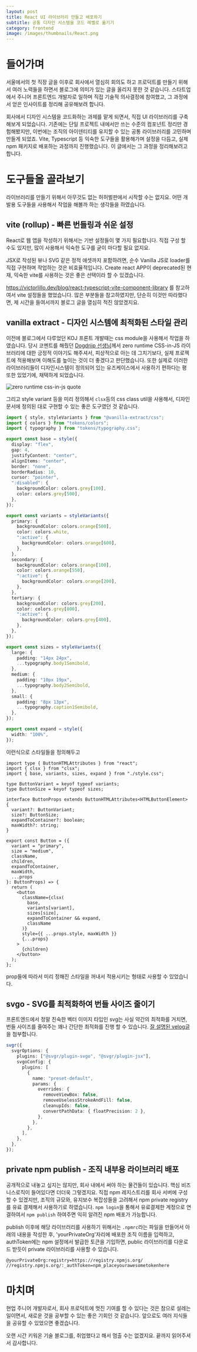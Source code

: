 ```yaml
---
layout: post
title: React UI 라이브러리 만들고 배포하기
subtitle: 공통 디자인 시스템을 코드 레벨로 옮기기
category: frontend
image: /images/thumbnails/React.png
---
```


# 들어가며

서울에서의 첫 직장 글을 이후로 회사에서 열심히 회의도 하고 프로덕트를 만들기 위해서 여러 노력들을 하면서 블로그에 의미가 있는 글을 올리지 못한 것 같습니다. 스타트업에서 주니어 프론트엔드 개발자로 일하며 직접 기술적 의사결정에 참여했고, 그 과정에서 얻은 인사이트를 정리해 공유해보려 합니다.

회사에서 디자인 시스템을 코드화하는 과제를 맡게 되면서, 직접 UI 라이브러리를 구축해보게 되었습니다. 기존에는 단일 프로젝트 내에서만 쓰는 수준의 컴포넌트 정리만 경험해봤지만, 이번에는 조직의 아이덴티티를 유지할 수 있는 공통 라이브러리를 고민하며 만들게 되었죠. Vite, Typescript 등 익숙한 도구들을 활용해가며 설정을 다듬고, 실제 npm 패키지로 배포하는 과정까지 진행했습니다. 이 글에서는 그 과정을 정리해보려고 합니다.

# 도구들을 골라보기

라이브러리를 만들기 위해서 아무것도 없는 허허벌판에서 시작할 수는 없지요. 어떤 개발용 도구들을 사용해서 작업을 해볼까 하는 생각들을 하였습니다.

## vite (rollup) - 빠른 번들링과 쉬운 설정

React로 웹 앱을 작성하기 위해서는 기반 설정들이 몇 가지 필요합니다. 직접 구성 할 수도 있지만, 많이 사용해서 익숙한 도구를 굳이 마다할 필요 없지요.

JSX로 작성된 뷰나 SVG 같은 정적 애셋까지 포함하려면, 순수 Vanilla JS로 loader를 직접 구현하며 작업하는 것은 비효율적입니다.
Create react APP이 deprecated된 현재, 익숙한 vite를 사용하는 것은 좋은 선택이라 할 수 있겠습니다.

<https://victorlillo.dev/blog/react-typescript-vite-component-library> 를 참고하여서 vite 설정들을 했었습니다. 많은 부분들을 참고하였지만, 단순히 이것만 따라했다면, 제 시간을 들여서까지 블로그 글을 열심히 적진 않았겠지요.

## vanilla extract - 디자인 시스템에 최적화된 스타일 관리

이전에 블로그에서 다루었던 KOJ 프론트 개발때는 css module을 사용해서 작업을 하였습니다. 당시 코멘트를 해줬던 [Dogdriip 선생님](https://github.com/Dogdriip)께서 zero runtime CSS-in-JS 라이브러리에 대한 긍정적 이야기도 해주셔서, 피상적으로 아는 데 그치기보다, 실제 프로젝트에 적용해보며 이해도를 높이는 것이 더 좋겠다고 판단했습니다. 또한 실제로 이러한 라이브러리들이 디자인시스템이 정의되어 있는 유즈케이스에서 사용하기 편하다는 평 또한 있었기에, 채택하게 되었습니다.

![zero runtime css-in-js quote](/images/frontend/dogdriip%20css%20module%20comment.png)

그리고 style variant 등을 미리 정의해서 `clsx`등의 css class util을 사용해서, 디자인 문서에 정의된 대로 구현할 수 있는 좋은 도구였던 것 같습니다.

```ts
import { style, styleVariants } from "@vanilla-extract/css";
import { colors } from "tokens/colors";
import { typography } from "tokens/typography.css";

export const base = style({
  display: "flex",
  gap: 4,
  justifyContent: "center",
  alignItems: "center",
  border: "none",
  borderRadius: 10,
  cursor: "pointer",
  ":disabled": {
    backgroundColor: colors.grey[100],
    color: colors.grey[500],
  },
});

export const variants = styleVariants({
  primary: {
    backgroundColor: colors.orange[500],
    color: colors.white,
    ":active": {
      backgroundColor: colors.orange[600],
    },
  },
  secondary: {
    backgroundColor: colors.orange[100],
    color: colors.orange[550],
    ":active": {
      backgroundColor: colors.orange[200],
    },
  },
  tertiary: {
    backgroundColor: colors.grey[200],
    color: colors.grey[800],
    ":active": {
      backgroundColor: colors.grey[400],
    },
  },
});

export const sizes = styleVariants({
  large: {
    padding: "14px 24px",
    ...typography.body1Semibold,
  },
  medium: {
    padding: "10px 19px",
    ...typography.body2Semibold,
  },
  small: {
    padding: "8px 13px",
    ...typography.caption1Semibold,
  },
});

export const expand = style({
  width: "100%",
});
```

이런식으로 스타일들을 정의해두고

```tsx
import type { ButtonHTMLAttributes } from "react";
import { clsx } from "clsx";
import { base, variants, sizes, expand } from "./style.css";

type ButtonVariant = keyof typeof variants;
type ButtonSize = keyof typeof sizes;

interface ButtonProps extends ButtonHTMLAttributes<HTMLButtonElement> {
  variant?: ButtonVariant;
  size?: ButtonSize;
  expandToContainer?: boolean;
  maxWidth?: string;
}

export const Button = ({
  variant = "primary",
  size = "medium",
  className,
  children,
  expandToContainer,
  maxWidth,
  ...props
}: ButtonProps) => {
  return (
    <button
      className={clsx(
        base,
        variants[variant],
        sizes[size],
        expandToContainer && expand,
        className
      )}
      style={{ ...props.style, maxWidth }}
      {...props}
    >
      {children}
    </button>
  );
};
```

prop들에 따라서 미리 정해진 스타일을 꺼내서 적용시키는 형태로 사용할 수 있었습니다.

## svgo - SVG를 최적화하여 번들 사이즈 줄이기

프론트엔드에서 정말 친숙한 벡터 이미지 타입인 svg는 사실 약간의 최적화를 거치면, 번들 사이즈를 줄여주는 꽤나 간단한 최적화를 진행 할 수 있습니다. [잘 설명된 velog글](https://velog.io/@sumi-0011/svgo-sprite)을 첨부합니다.

```ts
svgr({
  svgrOptions: {
    plugins: ["@svgr/plugin-svgo", "@svgr/plugin-jsx"],
    svgoConfig: {
      plugins: [
        {
          name: "preset-default",
          params: {
            overrides: {
              removeViewBox: false,
              removeUselessStrokeAndFill: false,
              cleanupIds: false,
              convertPathData: { floatPrecision: 2 },
            },
          },
        },
      ],
    },
  },
});
```

## private npm publish - 조직 내부용 라이브러리 배포

공개적으로 내놓고 싶지는 않지만, 회사 내에서 써야 하는 물건들이 있습니다. 핵심 비즈니스로직이 들어있다면 더더욱 그렇겠지요. 직접 npm 레지스트리를 회사 서버에 구성할 수 있겠지만, 조직의 규모와, 유지보수 복잡성들을 고려해서 npm private registry를 유료 결제해서 사용하기로 하였습니다. `npm login`을 통해서 유료결제한 계정으로 연결하여서 `npm publish` 하여주면 익히 알려진 npm 배포가 가능합니다.

publish 이후에 해당 라이브러리를 사용하기 위해서는 `.npmrc`라는 파일을 만들어서 아래의 내용을 작성한 후, 'yourPrivateOrg'자리에 배포한 조직 이름을 입력하고, authToken에는 npm 설정에서 발급한 토큰을 기입하면, public 라이브러리를 다운로드 받듯이 private 라이브러리를 사용할 수 있습니다.

```text
@yourPrivateOrg:registry=https://registry.npmjs.org/
//registry.npmjs.org/:_authToken=npm_placeyourawesometokenhere
```

# 마치며

현업 주니어 개발자로서, 회사 프로덕트에 멋진 기여를 할 수 있다는 것은 참으로 설레는 일이면서, 새로운 것을 공부할 수 있는 좋은 기회인 것 같습니다. 앞으로도 여러 지식들을 공유할 수 있었으면 좋겠습니다.

오랜 시간 키워온 기술 블로그를, 취업했다고 해서 멈출 수는 없겠지요. 끝까지 읽어주셔서 감사합니다.
